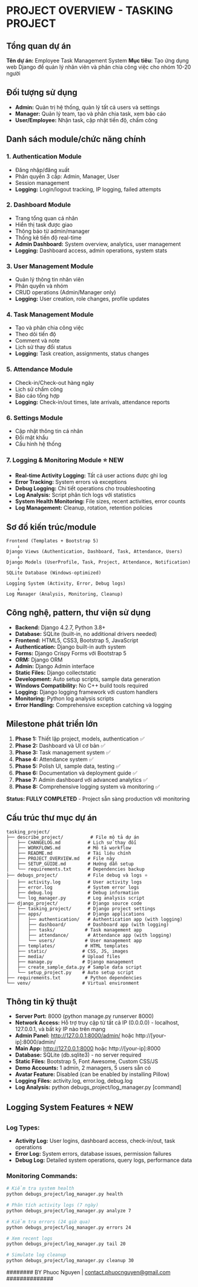 # PROJECT OVERVIEW - TASKING PROJECT

## Tổng quan dự án
**Tên dự án:** Employee Task Management System
**Mục tiêu:** Tạo ứng dụng web Django để quản lý nhân viên và phân chia công việc cho nhóm 10-20 người

## Đối tượng sử dụng
- **Admin:** Quản trị hệ thống, quản lý tất cả users và settings
- **Manager:** Quản lý team, tạo và phân chia task, xem báo cáo
- **User/Employee:** Nhận task, cập nhật tiến độ, chấm công

## Danh sách module/chức năng chính

### 1. Authentication Module
- Đăng nhập/đăng xuất
- Phân quyền 3 cấp: Admin, Manager, User
- Session management
- **Logging:** Login/logout tracking, IP logging, failed attempts

### 2. Dashboard Module  
- Trang tổng quan cá nhân
- Hiển thị task được giao
- Thông báo từ admin/manager
- Thống kê tiến độ real-time
- **Admin Dashboard:** System overview, analytics, user management
- **Logging:** Dashboard access, admin operations, system stats

### 3. User Management Module
- Quản lý thông tin nhân viên
- Phân quyền và nhóm
- CRUD operations (Admin/Manager only)
- **Logging:** User creation, role changes, profile updates

### 4. Task Management Module
- Tạo và phân chia công việc
- Theo dõi tiến độ
- Comment và note
- Lịch sử thay đổi status
- **Logging:** Task creation, assignments, status changes

### 5. Attendance Module
- Check-in/Check-out hàng ngày
- Lịch sử chấm công
- Báo cáo tổng hợp
- **Logging:** Check-in/out times, late arrivals, attendance reports

### 6. Settings Module
- Cập nhật thông tin cá nhân
- Đổi mật khẩu
- Cấu hình hệ thống

### 7. Logging & Monitoring Module ⭐ NEW
- **Real-time Activity Logging:** Tất cả user actions được ghi log
- **Error Tracking:** System errors và exceptions
- **Debug Logging:** Chi tiết operations cho troubleshooting
- **Log Analysis:** Script phân tích logs với statistics
- **System Health Monitoring:** File sizes, recent activities, error counts
- **Log Management:** Cleanup, rotation, retention policies

## Sơ đồ kiến trúc/module
```
Frontend (Templates + Bootstrap 5)
    ↓
Django Views (Authentication, Dashboard, Task, Attendance, Users)
    ↓  
Django Models (UserProfile, Task, Project, Attendance, Notification)
    ↓
SQLite Database (Windows-optimized)
    ↓
Logging System (Activity, Error, Debug logs)
    ↓
Log Manager (Analysis, Monitoring, Cleanup)
```

## Công nghệ, pattern, thư viện sử dụng
- **Backend:** Django 4.2.7, Python 3.8+
- **Database:** SQLite (built-in, no additional drivers needed)
- **Frontend:** HTML5, CSS3, Bootstrap 5, JavaScript
- **Authentication:** Django built-in auth system
- **Forms:** Django Crispy Forms với Bootstrap 5
- **ORM:** Django ORM
- **Admin:** Django Admin interface
- **Static Files:** Django collectstatic
- **Development:** Auto setup scripts, sample data generation
- **Windows Compatibility:** No C++ build tools required
- **Logging:** Django logging framework với custom handlers
- **Monitoring:** Python log analysis scripts
- **Error Handling:** Comprehensive exception catching và logging

## Milestone phát triển lớn
1. **Phase 1:** Thiết lập project, models, authentication ✅
2. **Phase 2:** Dashboard và UI cơ bản ✅
3. **Phase 3:** Task management system ✅
4. **Phase 4:** Attendance system ✅
5. **Phase 5:** Polish UI, sample data, testing ✅
6. **Phase 6:** Documentation và deployment guide ✅
7. **Phase 7:** Admin dashboard với advanced analytics ✅
8. **Phase 8:** Comprehensive logging system và monitoring ✅

**Status: FULLY COMPLETED** - Project sẵn sàng production với monitoring

## Cấu trúc thư mục dự án
```
tasking_project/
├── describe_project/          # File mô tả dự án
│   ├── CHANGELOG.md          # Lịch sử thay đổi
│   ├── WORKFLOWS.md          # Mô tả workflow
│   ├── README.md             # Tài liệu chính
│   ├── PROJECT_OVERVIEW.md   # File này
│   ├── SETUP_GUIDE.md        # Hướng dẫn setup
│   └── requirements.txt      # Dependencies backup
├── debugs_project/           # File debug và logs ⭐
│   ├── activity.log          # User activity logs
│   ├── error.log             # System error logs
│   ├── debug.log             # Debug information
│   └── log_manager.py        # Log analysis script
├── django_project/           # Django source code
│   ├── tasking_project/      # Django project settings
│   ├── apps/                 # Django applications
│   │   ├── authentication/   # Authentication app (with logging)
│   │   ├── dashboard/        # Dashboard app (with logging)
│   │   ├── tasks/           # Task management app
│   │   ├── attendance/       # Attendance app (with logging)
│   │   └── users/           # User management app
│   ├── templates/           # HTML templates
│   ├── static/             # CSS, JS, images
│   ├── media/              # Upload files
│   ├── manage.py           # Django management
│   ├── create_sample_data.py # Sample data script
│   └── setup_project.py    # Auto setup script
├── requirements.txt         # Python dependencies
└── venv/                   # Virtual environment
```

## Thông tin kỹ thuật
- **Server Port:** 8000 (python manage.py runserver 8000)
- **Network Access:** Hỗ trợ truy cập từ tất cả IP (0.0.0.0) - localhost, 127.0.0.1, và bất kỳ IP nào trên mạng
- **Admin Panel:** http://127.0.0.1:8000/admin/ hoặc http://[your-ip]:8000/admin/
- **Main App:** http://127.0.0.1:8000 hoặc http://[your-ip]:8000
- **Database:** SQLite (db.sqlite3) - no server required
- **Static Files:** Bootstrap 5, Font Awesome, Custom CSS/JS
- **Demo Accounts:** 1 admin, 2 managers, 5 users sẵn có
- **Avatar Feature:** Disabled (can be enabled by installing Pillow)
- **Logging Files:** activity.log, error.log, debug.log
- **Log Analysis:** python debugs_project/log_manager.py [command]

## Logging System Features ⭐ NEW
### Log Types:
- **Activity Log:** User logins, dashboard access, check-in/out, task operations
- **Error Log:** System errors, database issues, permission failures
- **Debug Log:** Detailed system operations, query logs, performance data

### Monitoring Commands:
```bash
# Kiểm tra system health
python debugs_project/log_manager.py health

# Phân tích activity logs (7 ngày)
python debugs_project/log_manager.py analyze 7

# Kiểm tra errors (24 giờ qua)
python debugs_project/log_manager.py errors 24

# Xem recent logs
python debugs_project/log_manager.py tail 20

# Simulate log cleanup
python debugs_project/log_manager.py cleanup 30
```

######## BY Phuoc Nguyen | contact.phuocnguyen@gmail.com ##############